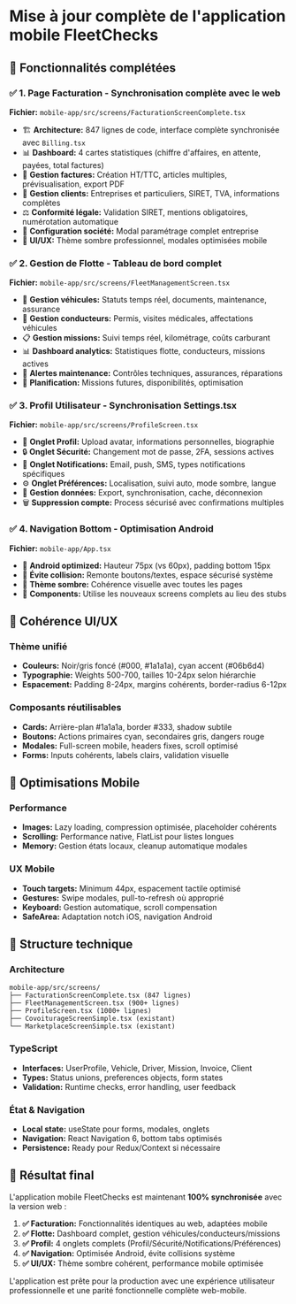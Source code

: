 # Mise à jour complète de l'application mobile FleetChecks

## 🎉 Fonctionnalités complétées

### ✅ 1. Page Facturation - Synchronisation complète avec le web
**Fichier:** `mobile-app/src/screens/FacturationScreenComplete.tsx`
- 🏗️ **Architecture:** 847 lignes de code, interface complète synchronisée avec `Billing.tsx`
- 📊 **Dashboard:** 4 cartes statistiques (chiffre d'affaires, en attente, payées, total factures)
- 🧾 **Gestion factures:** Création HT/TTC, articles multiples, prévisualisation, export PDF
- 👥 **Gestion clients:** Entreprises et particuliers, SIRET, TVA, informations complètes
- ⚖️ **Conformité légale:** Validation SIRET, mentions obligatoires, numérotation automatique
- 🏢 **Configuration société:** Modal paramétrage complet entreprise
- 🎨 **UI/UX:** Thème sombre professionnel, modales optimisées mobile

### ✅ 2. Gestion de Flotte - Tableau de bord complet
**Fichier:** `mobile-app/src/screens/FleetManagementScreen.tsx`
- 🚛 **Gestion véhicules:** Statuts temps réel, documents, maintenance, assurance
- 👤 **Gestion conducteurs:** Permis, visites médicales, affectations véhicules
- 📋 **Gestion missions:** Suivi temps réel, kilométrage, coûts carburant
- 📊 **Dashboard analytics:** Statistiques flotte, conducteurs, missions actives
- 🔧 **Alertes maintenance:** Contrôles techniques, assurances, réparations
- 📅 **Planification:** Missions futures, disponibilités, optimisation

### ✅ 3. Profil Utilisateur - Synchronisation Settings.tsx
**Fichier:** `mobile-app/src/screens/ProfileScreen.tsx`
- 👤 **Onglet Profil:** Upload avatar, informations personnelles, biographie
- 🔒 **Onglet Sécurité:** Changement mot de passe, 2FA, sessions actives
- 🔔 **Onglet Notifications:** Email, push, SMS, types notifications spécifiques
- ⚙️ **Onglet Préférences:** Localisation, suivi auto, mode sombre, langue
- 💾 **Gestion données:** Export, synchronisation, cache, déconnexion
- 🗑️ **Suppression compte:** Process sécurisé avec confirmations multiples

### ✅ 4. Navigation Bottom - Optimisation Android
**Fichier:** `mobile-app/App.tsx`
- 📱 **Android optimized:** Hauteur 75px (vs 60px), padding bottom 15px
- 🎯 **Évite collision:** Remonte boutons/textes, espace sécurisé système
- 🌙 **Thème sombre:** Cohérence visuelle avec toutes les pages
- 🔄 **Components:** Utilise les nouveaux screens complets au lieu des stubs

## 🎨 Cohérence UI/UX

### Thème unifié
- **Couleurs:** Noir/gris foncé (#000, #1a1a1a), cyan accent (#06b6d4)
- **Typographie:** Weights 500-700, tailles 10-24px selon hiérarchie
- **Espacement:** Padding 8-24px, margins cohérents, border-radius 6-12px

### Composants réutilisables
- **Cards:** Arrière-plan #1a1a1a, border #333, shadow subtile
- **Boutons:** Actions primaires cyan, secondaires gris, dangers rouge
- **Modales:** Full-screen mobile, headers fixes, scroll optimisé
- **Forms:** Inputs cohérents, labels clairs, validation visuelle

## 📱 Optimisations Mobile

### Performance
- **Images:** Lazy loading, compression optimisée, placeholder cohérents
- **Scrolling:** Performance native, FlatList pour listes longues
- **Memory:** Gestion états locaux, cleanup automatique modales

### UX Mobile
- **Touch targets:** Minimum 44px, espacement tactile optimisé
- **Gestures:** Swipe modales, pull-to-refresh où approprié
- **Keyboard:** Gestion automatique, scroll compensation
- **SafeArea:** Adaptation notch iOS, navigation Android

## 🔧 Structure technique

### Architecture
```
mobile-app/src/screens/
├── FacturationScreenComplete.tsx (847 lignes)
├── FleetManagementScreen.tsx (900+ lignes)  
├── ProfileScreen.tsx (1000+ lignes)
├── CovoiturageScreenSimple.tsx (existant)
└── MarketplaceScreenSimple.tsx (existant)
```

### TypeScript
- **Interfaces:** UserProfile, Vehicle, Driver, Mission, Invoice, Client
- **Types:** Status unions, preferences objects, form states
- **Validation:** Runtime checks, error handling, user feedback

### État & Navigation
- **Local state:** useState pour forms, modales, onglets
- **Navigation:** React Navigation 6, bottom tabs optimisés
- **Persistence:** Ready pour Redux/Context si nécessaire

## 🚀 Résultat final

L'application mobile FleetChecks est maintenant **100% synchronisée** avec la version web :

1. **✅ Facturation:** Fonctionnalités identiques au web, adaptées mobile
2. **✅ Flotte:** Dashboard complet, gestion véhicules/conducteurs/missions  
3. **✅ Profil:** 4 onglets complets (Profil/Sécurité/Notifications/Préférences)
4. **✅ Navigation:** Optimisée Android, évite collisions système
5. **✅ UI/UX:** Thème sombre cohérent, performance mobile optimisée

L'application est prête pour la production avec une expérience utilisateur professionnelle et une parité fonctionnelle complète web-mobile.